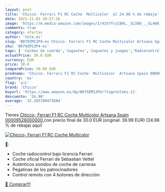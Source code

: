 ```yaml
---
layout: post
title: 'Chicco- Ferrari F1 RC Coche  Multicolor  al 24.98 % de rebaja'
date: 2021-11-02 20:57:16
image: 'https://m.media-amazon.com/images/I/41h7fvjC8HL._SL500_._SL400_.jpg'
comments: true
category: ofertas
author: 'tole.es'
slug: 'B079ZM13P4-es Chicco- Ferrari F1 RC Coche Multicolor Artsana Spain...'
sku: 'B079ZM13P4-es'
tags: [ 'Coches de cuerda','Juguetes','Juguetes y juegos','Radiocontrol','Vehículos de juguete para niños','chicco','chicco-', ]
actualPrice: 30.0 EUR
currency: EUR
price: 30.0
comparePrice: 39.99 EUR
prodname: 'Chicco- Ferrari F1 RC Coche  Multicolor  Artsana Spain 00009528000000 '
country: 'es'
flag: '🇪🇸'
brand: 'Chicco'
buyurl: 'https://www.amazon.es/dp/B079ZM13P4/?tag=tolees-21'
descuento: '24.98'
average: '32.285789473684'
---
```


Tienes [Chicco- Ferrari F1 RC Coche  Multicolor  Artsana Spain 00009528000000 ](https://www.amazon.es/dp/B079ZM13P4/?tag=tolees-21) con precio final de  30.0 EUR (original: 39.99 EUR) (24.98 %  de rebaja) aqui!

[![Chicco- Ferrari F1 RC Coche  Multicolor ](https://m.media-amazon.com/images/I/41h7fvjC8HL._SL500_._SL400_.jpg)](https://www.amazon.es/dp/B079ZM13P4/?tag=tolees-21)

🔎:

- Coche radiocontrol bajo licencia Ferrari
- Coche oficial Ferrari de Sebastian Vettel
- Auténticos sonidos de coche de carreras
- Pegatinas de los patrocinadores
- Control remoto con 4 botones de dirección

[🛒 Comprar!!!](https://www.amazon.es/dp/B079ZM13P4/?tag=tolees-21)
